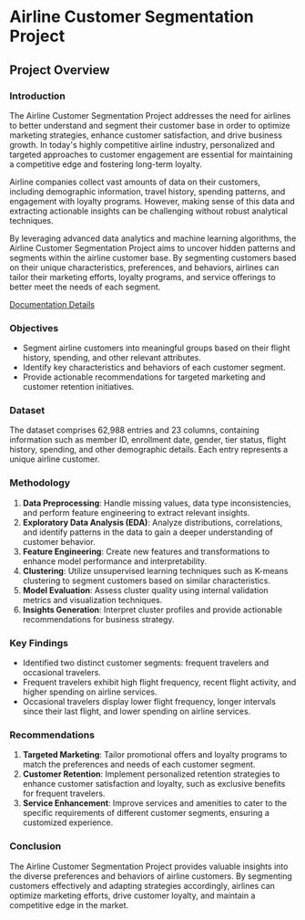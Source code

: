 # Airline Customer Segmentation Project

## Project Overview

### Introduction
The Airline Customer Segmentation Project addresses the need for airlines to better understand and segment their customer base in order to optimize marketing strategies, enhance customer satisfaction, and drive business growth. In today's highly competitive airline industry, personalized and targeted approaches to customer engagement are essential for maintaining a competitive edge and fostering long-term loyalty.

Airline companies collect vast amounts of data on their customers, including demographic information, travel history, spending patterns, and engagement with loyalty programs. However, making sense of this data and extracting actionable insights can be challenging without robust analytical techniques.

By leveraging advanced data analytics and machine learning algorithms, the Airline Customer Segmentation Project aims to uncover hidden patterns and segments within the airline customer base. By segmenting customers based on their unique characteristics, preferences, and behaviors, airlines can tailor their marketing efforts, loyalty programs, and service offerings to better meet the needs of each segment.

[Documentation Details](https://github.com/Theofilusarifin/Airline-Customer-Segmentation/blob/main/Documentation.pdf)

### Objectives
- Segment airline customers into meaningful groups based on their flight history, spending, and other relevant attributes.
- Identify key characteristics and behaviors of each customer segment.
- Provide actionable recommendations for targeted marketing and customer retention initiatives.

### Dataset
The dataset comprises 62,988 entries and 23 columns, containing information such as member ID, enrollment date, gender, tier status, flight history, spending, and other demographic details. Each entry represents a unique airline customer.

### Methodology
1. **Data Preprocessing**: Handle missing values, data type inconsistencies, and perform feature engineering to extract relevant insights.
2. **Exploratory Data Analysis (EDA)**: Analyze distributions, correlations, and identify patterns in the data to gain a deeper understanding of customer behavior.
3. **Feature Engineering**: Create new features and transformations to enhance model performance and interpretability.
4. **Clustering**: Utilize unsupervised learning techniques such as K-means clustering to segment customers based on similar characteristics.
5. **Model Evaluation**: Assess cluster quality using internal validation metrics and visualization techniques.
6. **Insights Generation**: Interpret cluster profiles and provide actionable recommendations for business strategy.

### Key Findings
- Identified two distinct customer segments: frequent travelers and occasional travelers.
- Frequent travelers exhibit high flight frequency, recent flight activity, and higher spending on airline services.
- Occasional travelers display lower flight frequency, longer intervals since their last flight, and lower spending on airline services.

### Recommendations
1. **Targeted Marketing**: Tailor promotional offers and loyalty programs to match the preferences and needs of each customer segment.
2. **Customer Retention**: Implement personalized retention strategies to enhance customer satisfaction and loyalty, such as exclusive benefits for frequent travelers.
3. **Service Enhancement**: Improve services and amenities to cater to the specific requirements of different customer segments, ensuring a customized experience.

### Conclusion
The Airline Customer Segmentation Project provides valuable insights into the diverse preferences and behaviors of airline customers. By segmenting customers effectively and adapting strategies accordingly, airlines can optimize marketing efforts, drive customer loyalty, and maintain a competitive edge in the market.
